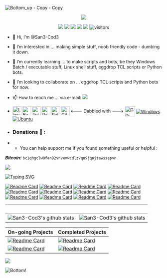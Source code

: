 ![Bottom_up - Copy - Copy](https://user-images.githubusercontent.com/95466780/233096210-00d4c9e6-e029-4345-9ef7-82b39580a50e.svg)
<p align="center"><img src="https://profile-counter.glitch.me/San3-Cod3/count.svg"></p>
<!--   my-icons -->
<p align="center">
    <a href="https://github.com/San3-Cod3/San3-Cod3"><img src="https://img.shields.io/badge/status-updating-brightgreen.svg"></a>
    <a href="https://github.com/python/cpython"><img src="https://img.shields.io/badge/Python-Win: 3.2.3 + 3.6.4 | Lin: 3.9.2-FF1493.svg"></a>
    <a href="https://github.com/San3-Cod3/San3-Cod3/graphs/contributors"><img src="https://img.shields.io/github/contributors/San3-Cod3/San3-Cod3?color=blue"></a>
    <a href="https://github.com/San3-Cod3/San3-Cod3/stargazers"><img src="https://img.shields.io/github/stars/San3-Cod3/San3-Cod3.svg?logo=github"></a>
    <a href="https://github.com/San3-Cod3/San3-Cod3/network/members"><img src="https://img.shields.io/github/forks/San3-Cod3/San3-Cod3.svg?color=blue&logo=github"></a>
    <img src="https://visitor-badge.laobi.icu/badge?page_id=San3-Cod3/San3-Cod3" alt="visitors"/>   
</p>

- 👋 Hi, I’m @San3-Cod3

- 👀 I’m interested in ... making simple stuff, noob friendly code - dumbing it down.

- 🌱 I’m currently learning ... to make scripts and bots, be they Windows Batch / executable stuff, Linux shell stuff, eggdrop TCL scripts or Python bots.

- 💞️ I’m looking to collaborate on ... eggdrop TCL scripts and Python bots for now.

- 📫 How to reach me ... via e-mail: [![](https://img.shields.io/badge/FreeProtonVPNUserAccount@proton.me-crimson?style=for-the-badge)](mailto:FreeProtonVPNUserAccount@proton.me)

- <--- Dabbled with ---> [<img align="left" alt="Linux" height="28px" src="https://user-images.githubusercontent.com/95466780/208324213-23630390-894a-4c0c-b2cc-cfff8db18fd1.png" />](https://www.linux.org/)
[<img align="left" alt="Bash" height="28px" src="https://user-images.githubusercontent.com/95466780/208324129-7ab6a12f-92ba-44d2-aa42-2bd0cf551dc9.png" />](https://www.gnu.org/software/bash/)
[<img align="left" alt="Tcl" height="28px" src="https://user-images.githubusercontent.com/95466780/233642534-e3ac5f0c-3656-4cef-bfd7-830b54787aeb.svg" />](https://www.tcl-lang.org/)
[<img align="left" alt="Raspberry Pi" height="28px" src="https://user-images.githubusercontent.com/95466780/208324472-6837936c-c78b-4095-a107-266acf49ee70.png" />](https://www.raspberrypi.org/)
[<img align="left" alt="Python" height="28px" src="https://user-images.githubusercontent.com/95466780/208324329-29afa002-acd9-44fc-b226-c0984567a875.png" />](https://www.python.org/)
[<img align="left" alt="Git-SCM" height="28px" src="https://user-images.githubusercontent.com/95466780/208324610-6d9be270-eaad-4087-9ff8-cc589f58378c.png" />](https://git-scm.com/)
[<img align="center" alt="Git-LFS" height="32px" src="https://user-images.githubusercontent.com/95466780/233631371-b29abd97-2d22-4cca-bb63-3ba8ff8bf711.svg" />](https://git-lfs.com/)
[<img align="center" alt="Windows" height="" src="https://user-images.githubusercontent.com/95466780/208325323-4a939e0d-a1ab-411d-b28b-b8892b7176e4.svg" />](https://www.microsoft.com/)
[<img align="center" alt="Ubuntu" height="" src="https://user-images.githubusercontent.com/95466780/208325370-688340de-8c37-4f8c-9638-eac0cf7c7b3d.svg" />]()

- ### Donations 💸 :
* - You can help support me if you found something useful or helpful :

***Bitcoin:*** ```bc1qhgclw0fan92vnvemwcdlzvqn9jqnjtawssepvn```

[![](https://img.shields.io/badge/Buy_Me_A_Coffee-yellow?style=for-the-badge)](https://www.buymeacoffee.com/cheers.mate)
<!---
San3-Cod3/San3-Cod3 is a ✨ special ✨ repository because its `README.md` (this file) appears on your GitHub profile.
You can click the Preview link to take a look at your changes.
--->


[![Typing SVG](https://readme-typing-svg.herokuapp.com?color=%2336BCF7&center=false&vCenter=true&width=600&lines=Yo+hey+👋,+I'm+San3-Cod3;+Welcome+to+My+GitHub+Page!;I've+come+to+love+creating+Python+applications!;Always+learning+new+things+;Machine+learning+/+AI+enthusiast+;Python's+my+favourite+Programming+Language!;Check+out+some+of+my+Repositories+below+😏)](https://git.io/typing-svg)

[![Readme Card](https://github-readme-stats.vercel.app/api/pin/?username=San3-Cod3&repo=CAR&show_owner=false&bg_color=000000&title_color=afa&text_color=bad&icon_color=a232f1&border_color=ffffff&)](https://github.com/San3-Cod3/CAR)
[![Readme Card](https://github-readme-stats.vercel.app/api/pin/?username=San3-Cod3&repo=SCA-M&show_owner=false&bg_color=333333&title_color=afaa1&text_color=aff&icon_color=f143f2&border_color=ffffff)](https://github.com/San3-Cod3/SCA-M)
[![Readme Card](https://github-readme-stats.vercel.app/api/pin/?username=San3-Cod3&repo=inxipy.tcl&show_owner=false&bg_color=333333&title_color=afaa1&text_color=aff&icon_color=f143f2&border_color=ffffff)](https://github.com/San3-Cod3/inxipy.tcl)
[![Readme Card](https://github-readme-stats.vercel.app/api/pin/?username=San3-Cod3&repo=Scripts-Bots&show_owner=false&bg_color=000000&title_color=afa&text_color=bad&icon_color=a232f1&border_color=ffffff&)](https://github.com/San3-Cod3/Scripts-Bots)
[![Readme Card](https://github-readme-stats.vercel.app/api/pin/?username=San3-Cod3&repo=eggdrop-old-1.6.x-ver.-backup&show_owner=false&bg_color=000000&title_color=afa&text_color=bad&icon_color=a232f1&border_color=ffffff&)](https://github.com/San3-Cod3/eggdrop-old-1.6.x-ver.-backup)
[![Readme Card](https://github-readme-stats.vercel.app/api/pin/?username=San3-Cod3&repo=CCCP--x86_x64--32-bit_64-bit--latest_and_final_build--posterity--backup&show_owner=false&bg_color=333333&title_color=afaa1&text_color=aff&icon_color=f143f2&border_color=ffffff)](https://github.com/San3-Cod3/CCCP--x86_x64--32-bit_64-bit--latest_and_final_build--posterity--backup)
[![Readme Card](https://github-readme-stats.vercel.app/api/pin/?username=San3-Cod3&repo=AverMedia-LGU-GC553-Win7-supported_files&show_owner=false&bg_color=333333&title_color=afaa1&text_color=aff&icon_color=f143f2&border_color=ffffff)](https://github.com/San3-Cod3/AverMedia-LGU-GC553-Win7-supported_files)
[![Readme Card](https://github-readme-stats.vercel.app/api/pin/?username=San3-Cod3&repo=Gist...How_I_git_-n-_shi-&show_owner=false&bg_color=000000&title_color=afa&text_color=bad&icon_color=a232f1&border_color=ffffff&)](https://gist.github.com/San3-Cod3/6ef153d4444bbaed779e7bab1c00d588)
[![Readme Card](https://github-readme-stats.vercel.app/api/pin/?username=San3-Cod3&repo=bakabt_auto-login_prune-prevention.py&show_owner=false&bg_color=000000&title_color=afa&text_color=bad&icon_color=a232f1&border_color=ffffff&)](https://github.com/San3-Cod3/bakabt_auto-login_prune-prevention.py)
[![Readme Card](https://github-readme-stats.vercel.app/api/pin/?username=San3-Cod3&repo=Gist...speedtest-cli_jq_json.sh&show_owner=false&bg_color=333333&title_color=afaa1&text_color=aff&icon_color=f143f2&border_color=ffffff)](https://gist.github.com/San3-Cod3/dfc039cb2bb2da0a3a6852a71be76027)
[![Readme Card](https://github-readme-stats.vercel.app/api/pin/?username=San3-Cod3&repo=pydiff&show_owner=false&bg_color=333333&title_color=afaa1&text_color=aff&icon_color=f143f2&border_color=ffffff)](https://github.com/San3-Cod3/pydiff)
[![Readme Card](https://github-readme-stats.vercel.app/api/pin/?username=San3-Cod3&repo=GUI-mouse.Button.middle-REMAP-esc-1&show_owner=false&bg_color=000000&title_color=afa&text_color=bad&icon_color=a232f1&border_color=ffffff)](https://github.com/San3-Cod3/GUI-mouse.Button.middle-REMAP-esc-1)


| ‎                                                                                                                                       | ‎                                                                                                                         |
|-----------------------------------------------------------------------------------------------------------------------------------------|---------------------------------------------------------------------------------------------------------------------------|
| ![San3-Cod3's github stats](https://github-readme-stats.vercel.app/api?username=San3-Cod3&show_icons=true&theme=radical&include_all_commits=true) | ![San3-Cod3's github stats](https://github-readme-stats.vercel.app/api/top-langs/?username=San3-Cod3&theme=radical&layout=compact) |


| On-going Projects                                                                                                                                      | Completed Projects                                                                                                                         |
|-----------------------------------------------------------------------------------------------------------------------------------------|---------------------------------------------------------------------------------------------------------------------------|
[![Readme Card](https://github-readme-stats.vercel.app/api/pin/?username=San3-Cod3&repo=CAR&show_owner=false&bg_color=000000&title_color=afa&text_color=bad&icon_color=a232f1&border_color=ffffff&)](https://github.com/San3-Cod3/CAR)|[![Readme Card](https://github-readme-stats.vercel.app/api/pin/?username=San3-Cod3&repo=SCA-M&show_owner=false&bg_color=333333&title_color=afaa1&text_color=aff&icon_color=f143f2&border_color=ffffff)](https://github.com/San3-Cod3/SCA-M)
[![Readme Card](https://github-readme-stats.vercel.app/api/pin/?username=San3-Cod3&repo=inxipy.tcl&show_owner=false&bg_color=333333&title_color=afaa1&text_color=aff&icon_color=f143f2&border_color=ffffff)](https://github.com/San3-Cod3/inxipy.tcl)|[![Readme Card](https://github-readme-stats.vercel.app/api/pin/?username=San3-Cod3&repo=eggdrop-old-1.6.x-ver.-backup&show_owner=false&bg_color=000000&title_color=afa&text_color=bad&icon_color=a232f1&border_color=ffffff&)](https://github.com/San3-Cod3/eggdrop-old-1.6.x-ver.-backup)

![](https://count.getloli.com/get/@San3-Cod3.github.readme)

![Bottom!](https://user-images.githubusercontent.com/95466780/210131763-cb3c306a-ec5d-46a4-b1fc-71c8a2ea508b.svg)

